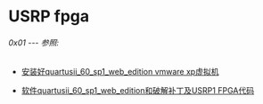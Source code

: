 # USRP fpga


###### 0x01 --- 参照:

* [安装好quartusii_60_sp1_web_edition vmware xp虚拟机](https://s3.amazonaws.com/rfagora/image/SDR/USRP1/FPGA/Windows+XP+Professional.zip)

* [软件quartusii_60_sp1_web_edition和破解补丁及USRP1 FPGA代码](https://s3.amazonaws.com/rfagora/image/SDR/USRP1/FPGA/USRP1_FPGA.zip)
